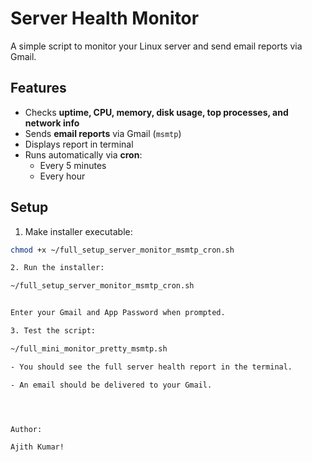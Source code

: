# Server Health Monitor

A simple script to monitor your Linux server and send email reports via Gmail.

## Features

- Checks **uptime, CPU, memory, disk usage, top processes, and network info**
- Sends **email reports** via Gmail (`msmtp`)
- Displays report in terminal
- Runs automatically via **cron**:
  - Every 5 minutes
  - Every hour

## Setup

1. Make installer executable:

```bash
chmod +x ~/full_setup_server_monitor_msmtp_cron.sh

2. Run the installer:

~/full_setup_server_monitor_msmtp_cron.sh


Enter your Gmail and App Password when prompted.

3. Test the script:

~/full_mini_monitor_pretty_msmtp.sh

- You should see the full server health report in the terminal.

- An email should be delivered to your Gmail.




Author:

Ajith Kumar!
